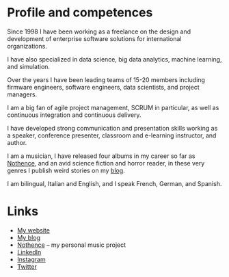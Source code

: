 # Profile and competences

Since 1998 I have been working as a freelance on the design and development of enterprise software solutions for international organizations.

I have also specialized in data science, big data analytics, machine learning, and simulation.

Over the years I have been leading teams of 15-20 members including firmware engineers, software engineers, data scientists, and project managers.

I am a big fan of agile project management, SCRUM in particular, as well as continuous integration and continuous delivery.

I have developed strong communication and presentation skills working as a speaker, conference presenter, classroom and e-learning instructor, and author.

I am a musician, I have released four albums in my career so far as [Nothence](https://fabioscagliola.com/music), and an avid science fiction and horror reader, in these very genres I publish weird stories on my [blog]([blog](https://fabioscagliola.com/blog)).

I am bilingual, Italian and English, and I speak French, German, and Spanish.

# Links

* [My website](https://fabioscagliola.com)
* [My blog](https://fabioscagliola.com/blog)
* [Nothence](https://nothence.com) – my personal music project
* [LinkedIn](https://linkedin.com/in/fabioscagliola)
* [Instagram](https://instagram.com/fabioscagliola)
* [Twitter](https://twitter.com/fabioscagliola)

